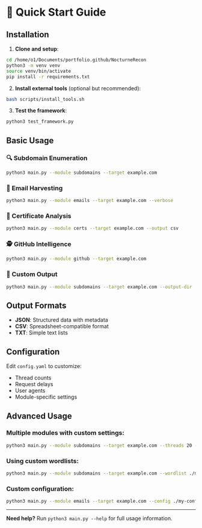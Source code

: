 # 🚀 Quick Start Guide

## Installation

1. **Clone and setup**:
```bash
cd /home/o1/Documents/portfolio.github/NocturneRecon
python3 -m venv venv
source venv/bin/activate
pip install -r requirements.txt
```

2. **Install external tools** (optional but recommended):
```bash
bash scripts/install_tools.sh
```

3. **Test the framework**:
```bash
python3 test_framework.py
```

## Basic Usage

### 🔍 Subdomain Enumeration
```bash
python3 main.py --module subdomains --target example.com
```

### 📧 Email Harvesting
```bash
python3 main.py --module emails --target example.com --verbose
```

### 🔐 Certificate Analysis
```bash
python3 main.py --module certs --target example.com --output csv
```

### 🕵️ GitHub Intelligence
```bash
python3 main.py --module github --target example.com
```

### 💾 Custom Output
```bash
python3 main.py --module subdomains --target example.com --output-dir ./my-results --output json
```

## Output Formats

- **JSON**: Structured data with metadata
- **CSV**: Spreadsheet-compatible format  
- **TXT**: Simple text lists

## Configuration

Edit `config.yaml` to customize:
- Thread counts
- Request delays
- User agents
- Module-specific settings

## Advanced Usage

### Multiple modules with custom settings:
```bash
python3 main.py --module subdomains --target example.com --threads 20 --delay 0.5 --verbose
```

### Using custom wordlists:
```bash
python3 main.py --module subdomains --target example.com --wordlist ./my-wordlist.txt
```

### Custom configuration:
```bash
python3 main.py --module emails --target example.com --config ./my-config.yaml
```

---

**Need help?** Run `python3 main.py --help` for full usage information.
